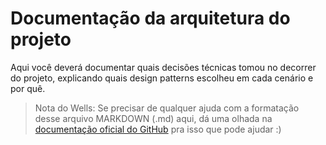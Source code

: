 [gitmd]:https://docs.github.com/en/get-started/writing-on-github/getting-started-with-writing-and-formatting-on-github/basic-writing-and-formatting-syntax

# Documentação da arquitetura do projeto 

Aqui você deverá documentar quais decisões técnicas tomou no decorrer do projeto, explicando quais design patterns escolheu em cada cenário e por quê. 

> Nota do Wells: Se precisar de qualquer ajuda com a formatação desse arquivo MARKDOWN (.md) aqui, dá uma olhada na [documentação oficial do GitHub][gitmd] pra isso que pode ajudar :)
